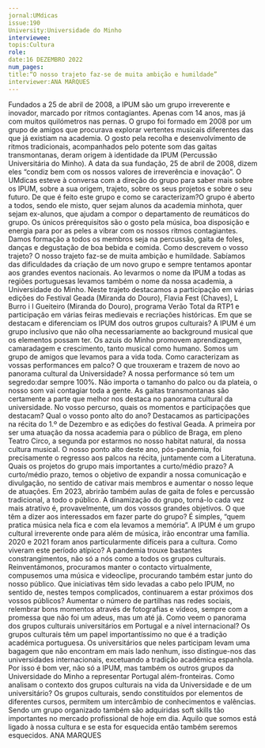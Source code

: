 ```yaml
---
jornal:UMdicas
issue:190
University:Universidade do Minho
interviewee:
topis:Cultura
role:
date:16 DEZEMBRO 2022
num_pages:
title:“O nosso trajeto faz-se de muita ambição e humildade”
interviewer:ANA MARQUES
---
```


Fundados a 25 de abril de 2008, a IPUM são um grupo irreverente e inovador, marcado por
ritmos contagiantes.
Apenas com 14 anos, mas já com
muitos quilómetros nas pernas. O grupo
foi formado em 2008 por um grupo
de amigos que procurava explorar
vertentes musicais diferentes das que
já existiam na academia. O gosto pela
recolha e desenvolvimento de ritmos
tradicionais, acompanhados pelo potente
som das gaitas transmontanas, deram
origem à identidade da IPUM (Percussão
Universitária do Minho). A data da sua
fundação, 25 de abril de 2008, dizem eles
“condiz bem com os nossos valores de
irreverência e inovação”.
O UMdicas esteve à conversa com a
direção do grupo para saber mais sobre os
IPUM, sobre a sua origem, trajeto, sobre
os seus projetos e sobre o seu futuro.
De que é feito este grupo e como se
caracterizam?O grupo é aberto a todos, sendo ele
misto, quer sejam alunos da academia
minhota, quer sejam ex-alunos, que
ajudam a compor o departamento de
reumáticos do grupo. Os únicos prérequisitos
são o gosto pela música, boa
disposição e energia para por as peles a
vibrar com os nossos ritmos contagiantes.
Damos formação a todos os membros seja
na percussão, gaita de foles, danças e
degustação de boa bebida e comida.
Como descrevem o vosso trajeto?
O nosso trajeto faz-se de muita
ambição e humildade. Sabíamos das
dificuldades da criação de um novo
grupo e sempre tentamos apontar aos
grandes eventos nacionais. Ao levarmos
o nome da IPUM a todas as regiões
portuguesas levamos também o nome
da nossa academia, a Universidade
do Minho. Neste trajeto destacamos a
participação em várias edições do Festival
Geada (Miranda do Douro), Flavia Fest
(Chaves), L Burro i l Gueiteiro (Miranda
do Douro), programa Verão Total da RTP1
e participação em várias feiras medievais
e recriações históricas.
Em que se destacam e diferenciam os
IPUM dos outros grupos culturais?
A IPUM é um grupo inclusivo que
não olha necessariamente ao background
musical que os elementos possam ter. Os
azuis do Minho promovem aprendizagem,
camaradagem e crescimento, tanto
musical como humano. Somos um grupo
de amigos que levamos para a vida toda.
Como caracterizam as vossas
performances em palco? O que trouxeram
e trazem de novo ao panorama cultural
da Universidade?
A nossa performance só tem um
segredo:dar sempre 100%. Não importa
o tamanho do palco ou da plateia, o nosso
som vai contagiar toda a gente. As gaitas
transmontanas são certamente a parte
que melhor nos destaca no panorama
cultural da universidade.
No vosso percurso, quais os momentos e
participações que destacam? Qual o vosso
ponto alto do ano?
Destacamos as participações na
récita do 1.º de Dezembro e as edições
do festival Geada. A primeira por ser
uma atuação da nossa academia para o
público de Braga, em pleno Teatro Circo,
a segunda por estarmos no nosso habitat
natural, da nossa cultura musical. O nosso
ponto alto deste ano, pós-pandemia, foi
precisamente o regresso aos palcos na
récita, juntamente com a Literatuna.
Quais os projetos do grupo mais
importantes a curto/médio prazo?
A curto/médio prazo, temos o
objetivo de expandir a nossa comunicação
e divulgação, no sentido de cativar mais
membros e aumentar o nosso leque de
atuações. Em 2023, abrirão também aulas
de gaita de foles e percussão tradicional,
a todo o público.
A dinamização do grupo, torná-lo cada
vez mais atrativo é, provavelmente, um
dos vossos grandes objetivos. O que têm
a dizer aos interessados em fazer parte
do grupo?
É simples, “quem pratica música nela
fica e com ela levamos a memória”. A
IPUM é um grupo cultural irreverente
onde para além de música, irão encontrar
uma família.
2020 e 2021 foram anos particularmente
difíceis para a cultura. Como viveram
este período atípico?
A pandemia trouxe bastantes
constrangimentos, não só a nós como a
todos os grupos culturais. Reinventámonos,
procuramos manter o contacto
virtualmente, compusemos uma música
e videoclipe, procurando também estar
junto do nosso público.
Que iniciativas têm sido levadas a
cabo pelo IPUM, no sentido de, nestes
tempos complicados, continuarem a
estar próximos dos vossos públicos?
Aumentar o número de partilhas nas
redes sociais, relembrar bons momentos
através de fotografias e vídeos, sempre
com a promessa que não foi um adeus,
mas um até já.
Como veem o panorama dos grupos
culturais universitários em Portugal e a
nível internacional?
Os grupos culturais têm um papel
importantíssimo no que é a tradição
académica portuguesa. Os universitários
que neles participam levam uma
bagagem que não encontram em mais
lado nenhum, isso distingue-nos das
universidades internacionais, excetuando
a tradição académica espanhola. Por isso é
bom ver, não só a IPUM, mas também os
outros grupos da Universidade do Minho
a representar Portugal além-fronteiras.
Como analisam o contexto dos
grupos culturais na vida da Universidade
e de um universitário?
Os grupos culturais, sendo
constituídos por elementos de diferentes
cursos, permitem um intercâmbio de
conhecimentos e valências. Sendo um
grupo organizado também são adquiridas
soft skills tão importantes no mercado
profissional de hoje em dia. Aquilo que
somos está ligado à nossa cultura e se
esta for esquecida então também seremos
esquecidos.
ANA MARQUES